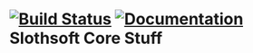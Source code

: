 [![Build Status](https://travis-ci.com/Faulo/slothsoft-core.svg?branch=master)](https://travis-ci.com/Faulo/slothsoft-core)
[![Documentation](https://img.shields.io/badge/docs-reference-blue.svg)](https://faulo.github.io/slothsoft-core/)
Slothsoft Core Stuff
====================